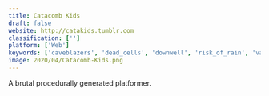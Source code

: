 ```yaml
---
title: Catacomb Kids
draft: false 
website: http://catakids.tumblr.com
classification: ['']
platform: ['Web']
keywords: ['caveblazers', 'dead_cells', 'downwell', 'risk_of_rain', 'vagante']
image: 2020/04/Catacomb-Kids.png
---
```

A brutal procedurally generated platformer.